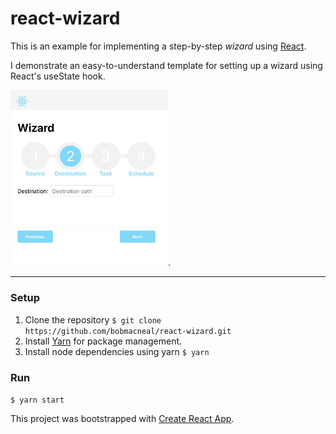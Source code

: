 
# react-wizard 

This is an example for implementing a step-by-step _wizard_ using [React](https://reactjs.org/). 

I demonstrate an easy-to-understand template for setting up a wizard using React's useState hook.


<img src="./public/Screenshot.png" width="50%">.
___
 
### Setup

1. Clone the repository 
    `$ git clone https://github.com/bobmacneal/react-wizard.git`
2. Install [Yarn](https://yarnpkg.com) for package management. 
3. Install node dependencies using yarn
    `$ yarn`

### Run

`$ yarn start`


This project was bootstrapped with [Create React App](https://github.com/facebook/create-react-app).
